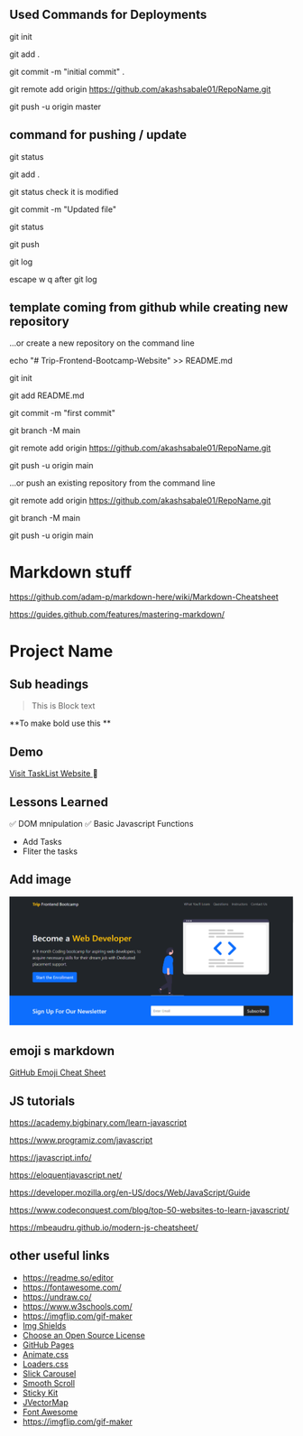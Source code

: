 ## Used Commands for Deployments

git init

git add .

git commit -m "initial commit" .

git remote add origin https://github.com/akashsabale01/RepoName.git

git push -u origin master

## command for pushing / update

git status

git add .

git status check it is modified

git commit -m "Updated file"

git status

git push

git log

escape w q after git log 



## template coming from github while creating new repository

…or create a new repository on the command line

echo "# Trip-Frontend-Bootcamp-Website" >> README.md

git init

git add README.md

git commit -m "first commit"

git branch -M main

git remote add origin https://github.com/akashsabale01/RepoName.git

git push -u origin main


…or push an existing repository from the command line

git remote add origin https://github.com/akashsabale01/RepoName.git

git branch -M main

git push -u origin main


# Markdown stuff
https://github.com/adam-p/markdown-here/wiki/Markdown-Cheatsheet

https://guides.github.com/features/mastering-markdown/

# Project Name

## Sub headings

>This is Block text

**To make bold use this ** 

## Demo
[Visit TaskList Website ](https://akashsabale01.github.io/TRIP-Frontend_Bootcamp_website/#instructors) :link:

## Lessons Learned

:white_check_mark: DOM mnipulation
:white_check_mark: Basic Javascript Functions

* Add Tasks
* Fliter the tasks

## Add image
![App Screenshot](./Trip-Home-Page.png)

## emoji s markdown
[GitHub Emoji Cheat Sheet ](https://www.webfx.com/tools/emoji-cheat-sheet/)

## JS  tutorials
https://academy.bigbinary.com/learn-javascript

https://www.programiz.com/javascript

https://javascript.info/

https://eloquentjavascript.net/

https://developer.mozilla.org/en-US/docs/Web/JavaScript/Guide

https://www.codeconquest.com/blog/top-50-websites-to-learn-javascript/

https://mbeaudru.github.io/modern-js-cheatsheet/


## other useful links
* https://readme.so/editor
* https://fontawesome.com/
* https://undraw.co/
* https://www.w3schools.com/
* https://imgflip.com/gif-maker
* [Img Shields](https://shields.io)
* [Choose an Open Source License](https://choosealicense.com)
* [GitHub Pages](https://pages.github.com)
* [Animate.css](https://daneden.github.io/animate.css)
* [Loaders.css](https://connoratherton.com/loaders)
* [Slick Carousel](https://kenwheeler.github.io/slick)
* [Smooth Scroll](https://github.com/cferdinandi/smooth-scroll)
* [Sticky Kit](http://leafo.net/sticky-kit)
* [JVectorMap](http://jvectormap.com)
* [Font Awesome](https://fontawesome.com)
* https://imgflip.com/gif-maker

